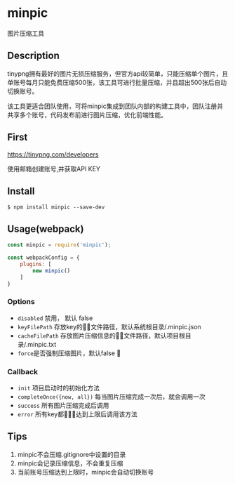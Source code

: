 # minpic

图片压缩工具

## Description

tinypng拥有最好的图片无损压缩服务，但官方api较简单，只能压缩单个图片，且单账号每月只能免费压缩500张，该工具可进行批量压缩，并且超出500张后自动切换账号。

该工具更适合团队使用，可将minpic集成到团队内部的构建工具中，团队注册并共享多个账号，代码发布前进行图片压缩，优化前端性能。


## First

<https://tinypng.com/developers>

使用邮箱创建账号,并获取API KEY

## Install

```
$ npm install minpic --save-dev

```

## Usage(webpack)

```javascript
const minpic = require('minpic');

const webpackConfig = {
    plugins: [
        new minpic()
    ]
}
```
### Options

* `disabled` 禁用， 默认 false
* `keyFilePath` 存放key的文件路径，默认系统根目录/.minpic.json
* `cacheFilePath` 存放图片压缩信息的文件路径，默认项目根目录/.minpic.txt
* `force`是否强制压缩图片，默认false

### Callback
* `init` 项目启动时的初始化方法
* `completeOnce({now, all})` 每当图片压缩完成一次后，就会调用一次
* `success` 所有图片压缩完成后调用
* `error` 所有key都达到上限后调用该方法

## Tips

1. minpic不会压缩.gitignore中设置的目录
2. minpic会记录压缩信息，不会重复压缩
3. 当前账号压缩达到上限时，minpic会自动切换账号

